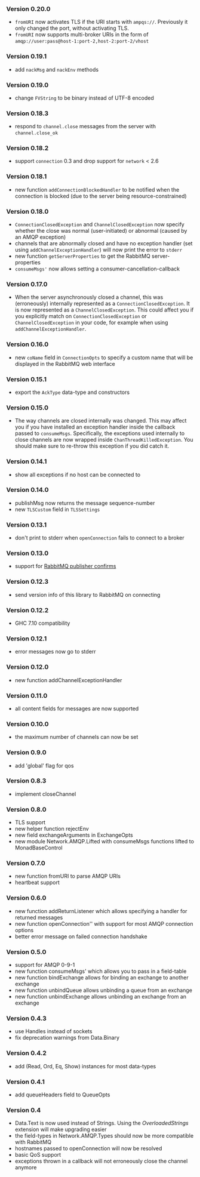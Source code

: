 ### Version 0.20.0

* `fromURI` now activates TLS if the URI starts with `ampqs://`. Previously it only changed the port, without activating TLS.
* `fromURI` now supports multi-broker URIs in the form of `amqp://user:pass@host-1:port-2,host-2:port-2/vhost`

### Version 0.19.1

* add `nackMsg` and `nackEnv` methods

### Version 0.19.0

* change `FVString` to be binary instead of UTF-8 encoded

### Version 0.18.3

* respond to `channel.close` messages from the server with `channel.close_ok`

### Version 0.18.2

* support `connection` 0.3 and drop support for `network` < 2.6

### Version 0.18.1

* new function `addConnectionBlockedHandler` to be notified when the connection is blocked (due to the server being resource-constrained)

### Version 0.18.0

* `ConnectionClosedException` and `ChannelClosedException` now specify whether the close was normal (user-initiated) or abnormal (caused by an AMQP exception)
* channels that are abnormally closed and have no exception handler (set using `addChannelExceptionHandler`) will now print the error to `stderr`
* new function `getServerProperties` to get the RabbitMQ server-properties
* `consumeMsgs'` now allows setting a consumer-cancellation-callback

### Version 0.17.0

* When the server asynchronously closed a channel, this was (erroneously) internally represented as a `ConnectionClosedException`. It is now represented as a `ChannelClosedException`. This could affect you if you explicitly match on `ConnectionClosedException` or `ChannelClosedException` in your code, for example when using `addChannelExceptionHandler`.

### Version 0.16.0

* new `coName` field in `ConnectionOpts` to specify a custom name that will be displayed in the RabbitMQ web interface

### Version 0.15.1

* export the `AckType` data-type and constructors

### Version 0.15.0

* The way channels are closed internally was changed. This may affect you if you have installed an exception handler inside the callback passed to `consumeMsgs`. Specifically, the exceptions used internally to close channels are now wrapped inside `ChanThreadKilledException`. You should make sure to re-throw this exception if you did catch it.

### Version 0.14.1

* show all exceptions if no host can be connected to

### Version 0.14.0

* publishMsg now returns the message sequence-number
* new `TLSCustom` field in `TLSSettings`

### Version 0.13.1

* don't print to stderr when `openConnection` fails to connect to a broker

### Version 0.13.0

* support for [RabbitMQ publisher confirms](http://www.rabbitmq.com/confirms.html)

### Version 0.12.3

* send version info of this library to RabbitMQ on connecting

### Version 0.12.2

* GHC 7.10 compatibility

### Version 0.12.1

* error messages now go to stderr

### Version 0.12.0

* new function addChannelExceptionHandler

### Version 0.11.0

* all content fields for messages are now supported

### Version 0.10.0

* the maximum number of channels can now be set

### Version 0.9.0

* add 'global' flag for qos

### Version 0.8.3

* implement closeChannel

### Version 0.8.0

* TLS support
* new helper function rejectEnv
* new field exchangeArguments in ExchangeOpts
* new module Network.AMQP.Lifted with consumeMsgs functions lifted to MonadBaseControl

### Version 0.7.0

* new function fromURI to parse AMQP URIs
* heartbeat support

### Version 0.6.0

* new function addReturnListener which allows specifying a handler for returned messages
* new function openConnection'' with support for most AMQP connection options
* better error message on failed connection handshake

### Version 0.5.0

* support for AMQP 0-9-1
* new function consumeMsgs' which allows you to pass in a field-table
* new function bindExchange allows for binding an exchange to another exchange
* new function unbindQueue allows unbinding a queue from an exchange
* new function unbindExchange allows unbinding an exchange from an exchange

### Version 0.4.3

* use Handles instead of sockets
* fix deprecation warnings from Data.Binary

### Version 0.4.2

* add (Read, Ord, Eq, Show) instances for most data-types

### Version 0.4.1

* add queueHeaders field to QueueOpts

### Version 0.4

* Data.Text is now used instead of Strings. Using the _OverloadedStrings_ extension will make upgrading easier
* the field-types in Network.AMQP.Types should now be more compatible with RabbitMQ
* hostnames passed to openConnection will now be resolved
* basic QoS support
* exceptions thrown in a callback will not erroneously close the channel anymore
